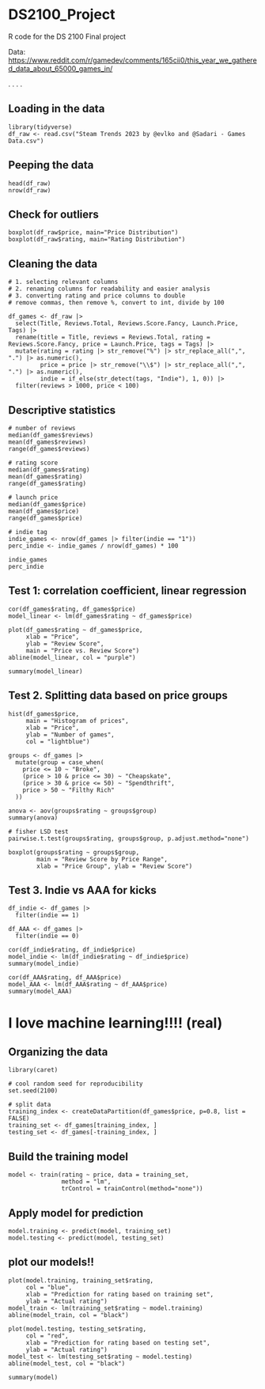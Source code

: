 # DS2100_Project
R code for the DS 2100 Final project

Data: https://www.reddit.com/r/gamedev/comments/165cii0/this_year_we_gathered_data_about_65000_games_in/

.
.
.
.
## Loading in the data
```{r}
library(tidyverse)
df_raw <- read.csv("Steam Trends 2023 by @evlko and @Sadari - Games Data.csv")
```

## Peeping the data
```{r}
head(df_raw)
nrow(df_raw)
```
## Check for outliers
```{r}
boxplot(df_raw$price, main="Price Distribution")
boxplot(df_raw$rating, main="Rating Distribution")
```

## Cleaning the data
```{r}
# 1. selecting relevant columns
# 2. renaming columns for readability and easier analysis
# 3. converting rating and price columns to double 
# remove commas, then remove %, convert to int, divide by 100

df_games <- df_raw |>
  select(Title, Reviews.Total, Reviews.Score.Fancy, Launch.Price, Tags) |>
  rename(title = Title, reviews = Reviews.Total, rating = Reviews.Score.Fancy, price = Launch.Price, tags = Tags) |>
  mutate(rating = rating |> str_remove("%") |> str_replace_all(",", ".") |> as.numeric(),
         price = price |> str_remove("\\$") |> str_replace_all(",", ".") |> as.numeric(), 
         indie = if_else(str_detect(tags, "Indie"), 1, 0)) |>
  filter(reviews > 1000, price < 100) 

```
## Descriptive statistics
```{r}
# number of reviews
median(df_games$reviews)
mean(df_games$reviews)
range(df_games$reviews)

# rating score
median(df_games$rating)
mean(df_games$rating)
range(df_games$rating)

# launch price
median(df_games$price)
mean(df_games$price)
range(df_games$price)

# indie tag
indie_games <- nrow(df_games |> filter(indie == "1"))
perc_indie <- indie_games / nrow(df_games) * 100

indie_games
perc_indie
```

## Test 1: correlation coefficient, linear regression
```{r}
cor(df_games$rating, df_games$price)
model_linear <- lm(df_games$rating ~ df_games$price)

plot(df_games$rating ~ df_games$price,
     xlab = "Price", 
     ylab = "Review Score",
     main = "Price vs. Review Score")
abline(model_linear, col = "purple")

summary(model_linear)
```

## Test 2. Splitting data based on price groups
```{r}
hist(df_games$price,
     main = "Histogram of prices",
     xlab = "Price",
     ylab = "Number of games",
     col = "lightblue")

groups <- df_games |>
  mutate(group = case_when(
    price <= 10 ~ "Broke",
    (price > 10 & price <= 30) ~ "Cheapskate",
    (price > 30 & price <= 50) ~ "Spendthrift",
    price > 50 ~ "Filthy Rich"
  ))

anova <- aov(groups$rating ~ groups$group)
summary(anova)

# fisher LSD test
pairwise.t.test(groups$rating, groups$group, p.adjust.method="none")

boxplot(groups$rating ~ groups$group,
        main = "Review Score by Price Range",
        xlab = "Price Group", ylab = "Review Score")
```
## Test 3. Indie vs AAA for kicks
```{r}
df_indie <- df_games |>
  filter(indie == 1)

df_AAA <- df_games |>
  filter(indie == 0)

cor(df_indie$rating, df_indie$price)
model_indie <- lm(df_indie$rating ~ df_indie$price)
summary(model_indie)

cor(df_AAA$rating, df_AAA$price)
model_AAA <- lm(df_AAA$rating ~ df_AAA$price)
summary(model_AAA)
```


# I love machine learning!!!! (real)
## Organizing the data
```{r}
library(caret)

# cool random seed for reproducibility
set.seed(2100)

# split data
training_index <- createDataPartition(df_games$price, p=0.8, list = FALSE)
training_set <- df_games[training_index, ]
testing_set <- df_games[-training_index, ]
```

## Build the training model
```{r}
model <- train(rating ~ price, data = training_set,
               method = "lm",
               trControl = trainControl(method="none"))
```

## Apply model for prediction
```{r}
model.training <- predict(model, training_set)
model.testing <- predict(model, testing_set)
```

## plot our models!!
```{r}
plot(model.training, training_set$rating, 
     col = "blue",
     xlab = "Prediction for rating based on training set",
     ylab = "Actual rating")
model_train <- lm(training_set$rating ~ model.training)
abline(model_train, col = "black")

plot(model.testing, testing_set$rating, 
     col = "red",
     xlab = "Prediction for rating based on testing set",
     ylab = "Actual rating")
model_test <- lm(testing_set$rating ~ model.testing)
abline(model_test, col = "black")

summary(model)
```
